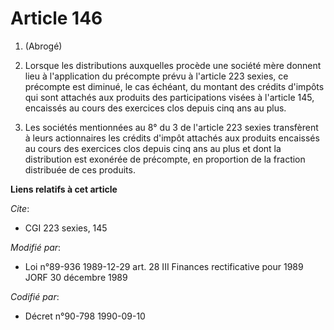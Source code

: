 # Article 146

1. (Abrogé)

2. Lorsque les distributions auxquelles procède une société mère donnent lieu à l'application du précompte prévu à l'article
223 sexies, ce précompte est diminué, le cas échéant, du montant des crédits d'impôts qui sont attachés aux produits des
participations visées à l'article 145, encaissés au cours des exercices clos depuis cinq ans au plus.

3. Les sociétés mentionnées au 8° du 3 de l'article 223 sexies transfèrent à leurs actionnaires les crédits d'impôt attachés
aux produits encaissés au cours des exercices clos depuis cinq ans au plus et dont la distribution est exonérée de précompte,
en proportion de la fraction distribuée de ces produits.

**Liens relatifs à cet article**

_Cite_:

  - CGI 223 sexies, 145

_Modifié par_:

  - Loi n°89-936 1989-12-29 art. 28 III Finances rectificative pour 1989 JORF 30 décembre 1989

_Codifié par_:

  - Décret n°90-798 1990-09-10
